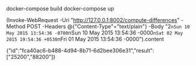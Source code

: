 docker-compose build
docker-compose up

(Invoke-WebRequest -Uri "http://127.0.0.1:8002/compute-differences"  -Method POST  -Headers @{"Content-Type"="text/plain"}  -Body "2`nSun 10 May 2015 13:54:36 -0700`nSun 10 May 2015 13:54:36 -0000`nSat 02 May 2015 19:54:36 +0530`nFri 01 May 2015 13:54:36 -0000").content

{"id":"fca40ac6-b488-4d94-8b71-6d2bee306e31","result":["25200","88200"]}
